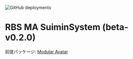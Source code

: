 ![GitHub deployments](https://img.shields.io/github/deployments/sanaehururu1200/ma-suimin_system/github-pages?label=Generate%20Listing)

# RBS MA SuiminSystem (beta-v0.2.0)
前提パッケージ: [Modular Avatar](https://modular-avatar.nadena.dev/ja/)